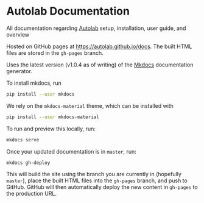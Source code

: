 # Autolab Documentation

All documentation regarding [Autolab](https://github.com/autolab/Autolab) setup, installation, user guide, and overview

Hosted on GitHub pages at <https://autolab.github.io/docs>. The built HTML files are stored in the `gh-pages` branch.

Uses the latest version (v1.0.4 as of writing) of the [Mkdocs](http://www.mkdocs.org/) documentation generator.

To install mkdocs, run
```bash
pip install --user mkdocs
```

We rely on the `mkdocs-material` theme, which can be installed with
```bash
pip install --user mkdocs-material
```

To run and preview this locally, run:

```bash
mkdocs serve
```

Once your updated documentation is in `master`, run:

```bash
mkdocs gh-deploy
```

This will build the site using the branch you are currently in (hopefully `master`), place the built HTML files into the `gh-pages` branch, and push to GitHub. GitHub will then automatically deploy the new content in `gh-pages` to the production URL.
